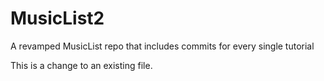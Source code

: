 # MusicList2
A revamped MusicList repo that includes commits for every single tutorial

This is a change to an existing file.